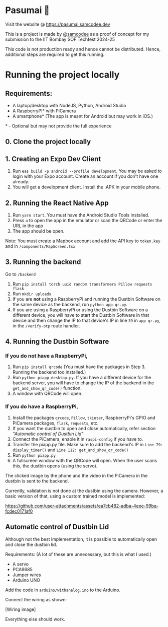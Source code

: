 # Pasumai 🌳 
Visit the website @ https://pasumai.samcodee.dev

This is a project is made by [@samcodee](https://github.com/samcodee) as a proof of concept for my submission to the IIT Bombay SOF Techfest 2024-25

This code is not production ready and hence cannot be distributed. Hence, additional steps are required to get this running.

# Running the project locally

## Requirements:
- A laptop/desktop with NodeJS, Python, Android Studio
- A RaspberryPI* with PiCamera
- A smartphone* (The app is meant for Android but may work in iOS.)

\* - Optional but may not provide the full experience

## 0. Clone the project locally

## 1. Creating an Expo Dev Client
1. Run `eas build -p android --profile development`. You may be asked to login with your Expo account. Create an account if you don't have one already.
2. You will get a development client. Install the .APK in your mobile phone.

## 2. Running the React Native App
1. Run `yarn start`. You must have the Android Studio Tools installed. 
2. Press `a` to open the app in the emulator or
scan the QRCode or enter the URL in the app
3. The app should be open. 

Note: You must create a Mapbox account and add the API key to `token.key` and in `/components/MapScreen.tsx`

## 3. Running the backend 
Go to `/backend`

1. Run `pip install torch uuid random transformers Pillow requests flask`
2. Run `mkdir uploads`
3. If you are **not** using a RaspberryPi and running the Dustbin Software on the same device as the backend, run `python app-qr.py`.
4. If you are using a RaspberryPi or using the Dustbin Software on a different device, you will have to start the Dustbin Software in that device and then change the IP to that device's IP in line `39` in `app-qr.py`, in the `/verify-otp` route handler.

## 4. Running the Dustbin Software
### If you do **not** have a RaspberryPi,
1. Run `pip install qrcode` (You must have the packages in Step 3. Running the backend too installed.)
2. Run `python piapp_desktop.py`. If you have a different device for the backend server, you will have to change the IP of the backend in the `get_and_show_qr_code()` function.
3. A window with QRCode will open.

### If you do have a RaspberryPi,
1. Install the packages `qrcode`, `Pillow`, `tkinter`, RaspberryPi's GPIO and PiCamera packages, `flask`, `requests`, etc.
2. If you want the dustbin to open and close automatically, refer section *"Automatic control of Dustbin Lid"*
3. Connect the PiCamera, enable it in `raspi-config` if you have to.
4. Transfer the piapp.py file. Make sure to add the backend's IP in `Line 79: display_timer()` and `Line 112: get_and_show_qr_code()`
5. Run `python piapp.py`
6. A fullscreen window with the QRCode will open. When the user scans this, the dustbin opens (using the servo).

The clicked image by the phone and the video in the PiCamera in the dustbin is sent to the backend. 

Currently, validation is not done at the dustbin using the camera. However, a basic version of that, using a custom trained model is implemented: 

https://github.com/user-attachments/assets/ea7cb482-adba-4eee-99ba-fcdec0171af0


## Automatic control of Dustbin Lid
Although not the best implementation, it is possible to automatically open and close the dustbin lid.

Requirements: (A lot of these are unnecessary, but this is what I used.)
- A servo
- PCA9685
- Jumper wires
- Arduino UNO

Add the code in `arduino/withanalog.ino` to the Arduino.

Connect the wiring as shown:

[Wiring image]

Everything else should work.
